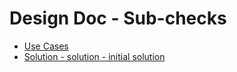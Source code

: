 # Design Doc - Sub-checks
* [Use Cases](use-cases.md)
* [Solution - solution - initial solution](solution-0.md)
